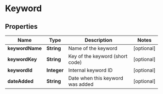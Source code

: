 

# Keyword


## Properties

| Name | Type | Description | Notes |
|------------ | ------------- | ------------- | -------------|
|**keywordName** | **String** | Name of the keyword |  [optional] |
|**keywordKey** | **String** | Key of the keyword (short code) |  [optional] |
|**keywordId** | **Integer** | Internal keyword ID |  [optional] |
|**dateAdded** | **String** | Date when this keyword was added |  [optional] |



